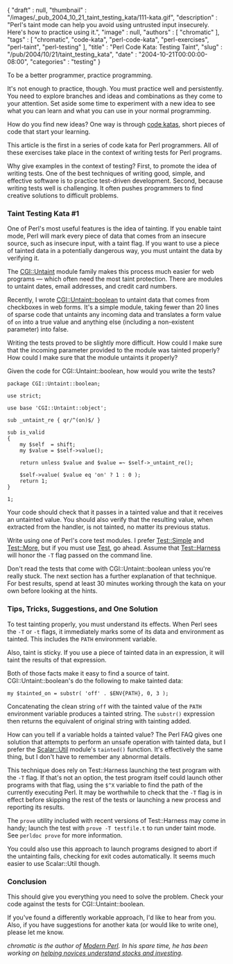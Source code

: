 {
   "draft" : null,
   "thumbnail" : "/images/_pub_2004_10_21_taint_testing_kata/111-kata.gif",
   "description" : "Perl's taint mode can help you avoid using untrusted input insecurely. Here's how to practice using it.",
   "image" : null,
   "authors" : [
      "chromatic"
   ],
   "tags" : [
      "chromatic",
      "code-kata",
      "perl-code-kata",
      "perl-exercises",
      "perl-taint",
      "perl-testing"
   ],
   "title" : "Perl Code Kata: Testing Taint",
   "slug" : "/pub/2004/10/21/taint_testing_kata",
   "date" : "2004-10-21T00:00:00-08:00",
   "categories" : "testing"
}





To be a better programmer, practice programming.

It's not enough to practice, though. You must practice well and
persistently. You need to explore branches and ideas and combinations as
they come to your attention. Set aside some time to experiment with a
new idea to see what you can learn and what you can use in your normal
programming.

How do you find new ideas? One way is through [code
katas](http://pragprog.com/pragdave/Practices/CodeKata.rdoc), short
pieces of code that start your learning.

This article is the first in a series of code kata for Perl programmers.
All of these exercises take place in the context of writing tests for
Perl programs.

Why give examples in the context of testing? First, to promote the idea
of writing tests. One of the best techniques of writing good, simple,
and effective software is to practice test-driven development. Second,
because writing tests well is challenging. It often pushes programmers
to find creative solutions to difficult problems.

### Taint Testing Kata \#1

One of Perl's most useful features is the idea of tainting. If you
enable taint mode, Perl will mark every piece of data that comes from an
insecure source, such as insecure input, with a taint flag. If you want
to use a piece of tainted data in a potentially dangerous way, you must
untaint the data by verifying it.

The
[CGI::Untaint](http://aspn.activestate.com/ASPN/CodeDoc/CGI-Untaint/CGI/Untaint.html)
module family makes this process much easier for web programs — which
often need the most taint protection. There are modules to untaint
dates, email addresses, and credit card numbers.

Recently, I wrote
[CGI::Untaint::boolean](http://www.cpan.org/modules/by-module/CGI/CGI-Untaint-boolean-0.11.readme)
to untaint data that comes from checkboxes in web forms. It's a simple
module, taking fewer than 20 lines of sparse code that untaints any
incoming data and translates a form value of `on` into a true value and
anything else (including a non-existent parameter) into false.

Writing the tests proved to be slightly more difficult. How could I make
sure that the incoming parameter provided to the module was tainted
properly? How could I make sure that the module untaints it properly?

Given the code for CGI::Untaint::boolean, how would you write the tests?

    package CGI::Untaint::boolean;

    use strict;

    use base 'CGI::Untaint::object';

    sub _untaint_re { qr/^(on)$/ }

    sub is_valid
    {
        my $self  = shift;
        my $value = $self->value();

        return unless $value and $value =~ $self->_untaint_re();

        $self->value( $value eq 'on' ? 1 : 0 );
        return 1;
    }

    1;

Your code should check that it passes in a tainted value and that it
receives an untainted value. You should also verify that the resulting
value, when extracted from the handler, is not tainted, no matter its
previous status.

Write using one of Perl's core test modules. I prefer
[Test::Simple](http://www.perldoc.com/perl5.8.4/lib/Test/Simple.html)
and [Test::More](http://www.perldoc.com/perl5.8.4/lib/Test/More.html),
but if you must use
[Test](http://www.perldoc.com/perl5.8.4/lib/Test.html), go ahead. Assume
that
[Test::Harness](http://www.perldoc.com/perl5.8.4/lib/Test/Harness.html)
will honor the `-T` flag passed on the command line.

Don't read the tests that come with CGI::Untaint::boolean unless you're
really stuck. The next section has a further explanation of that
technique. For best results, spend at least 30 minutes working through
the kata on your own before looking at the hints.

### Tips, Tricks, Suggestions, and One Solution

To test tainting properly, you must understand its effects. When Perl
sees the `-T` or `-t` flags, it immediately marks some of its data and
environment as tainted. This includes the `PATH` environment variable.

Also, taint is sticky. If you use a piece of tainted data in an
expression, it will taint the results of that expression.

Both of those facts make it easy to find a source of taint.
CGI::Untaint::boolean's do the following to make tainted data:

    my $tainted_on = substr( 'off' . $ENV{PATH}, 0, 3 );

Concatenating the clean string `off` with the tainted value of the
`PATH` environment variable produces a tainted string. The `substr()`
expression then returns the equivalent of original string with tainting
added.

How can you tell if a variable holds a tainted value? The Perl FAQ gives
one solution that attempts to perform an unsafe operation with tainted
data, but I prefer the
[Scalar::Util](http://www.perldoc.com/perl5.8.0/lib/Scalar/Util.html)
module's `tainted()` function. It's effectively the same thing, but I
don't have to remember any abnormal details.

This technique does rely on Test::Harness launching the test program
with the `-T` flag. If that's not an option, the test program itself
could launch other programs with that flag, using the `$^X` variable to
find the path of the currently executing Perl. It may be worthwhile to
check that the `-T` flag is in effect before skipping the rest of the
tests or launching a new process and reporting its results.

The `prove` utility included with recent versions of Test::Harness may
come in handy; launch the test with `prove -T testfile.t` to run under
taint mode. See `perldoc prove` for more information.

You could also use this approach to launch programs designed to abort if
the untainting fails, checking for exit codes automatically. It seems
much easier to use Scalar::Util though.

### Conclusion

This should give you everything you need to solve the problem. Check
your code against the tests for CGI::Untaint::boolean.

If you've found a differently workable approach, I'd like to hear from
you. Also, if you have suggestions for another kata (or would like to
write one), please let me know.

*chromatic is the author of [Modern
Perl](http://onyxneon.com/books/modern_perl/). In his spare time, he has
been working on [helping novices understand stocks and
investing](https://trendshare.org/how-to-invest/).*


